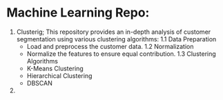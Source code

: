 # Machine Learning Repo:
1. Clusterig; This repository provides an in-depth analysis of customer segmentation using various clustering algorithms:
   1.1 Data Preparation
     - Load and preprocess the customer data.
   1.2 Normalization
     - Normalize the features to ensure equal contribution.
   1.3 Clustering Algorithms
     - K-Means Clustering
     - Hierarchical Clustering
     - DBSCAN
2. 
